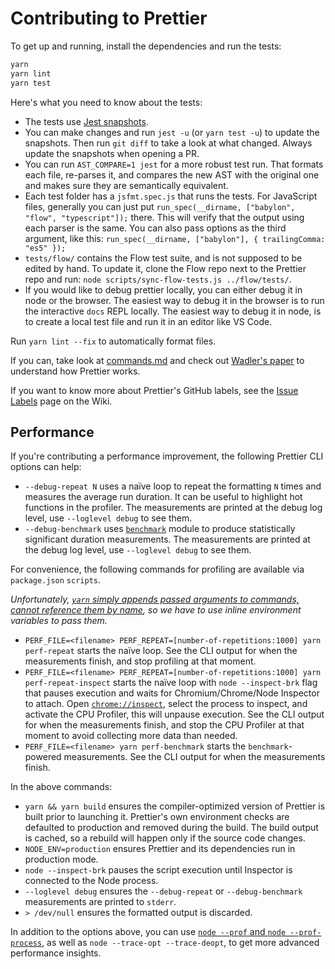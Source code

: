 # Contributing to Prettier

To get up and running, install the dependencies and run the tests:

```bash
yarn
yarn lint
yarn test
```

Here's what you need to know about the tests:

- The tests use [Jest snapshots](https://facebook.github.io/jest/docs/en/snapshot-testing.html).
- You can make changes and run `jest -u` (or `yarn test -u`) to update the snapshots. Then run `git diff` to take a look at what changed. Always update the snapshots when opening a PR.
- You can run `AST_COMPARE=1 jest` for a more robust test run. That formats each file, re-parses it, and compares the new AST with the original one and makes sure they are semantically equivalent.
- Each test folder has a `jsfmt.spec.js` that runs the tests. For JavaScript files, generally you can just put `run_spec(__dirname, ["babylon", "flow", "typescript"]);` there. This will verify that the output using each parser is the same. You can also pass options as the third argument, like this: `run_spec(__dirname, ["babylon"], { trailingComma: "es5" });`
- `tests/flow/` contains the Flow test suite, and is not supposed to be edited by hand. To update it, clone the Flow repo next to the Prettier repo and run: `node scripts/sync-flow-tests.js ../flow/tests/`.
- If you would like to debug prettier locally, you can either debug it in node or the browser. The easiest way to debug it in the browser is to run the interactive `docs` REPL locally. The easiest way to debug it in node, is to create a local test file and run it in an editor like VS Code.

Run `yarn lint --fix` to automatically format files.

If you can, take look at [commands.md](commands.md) and check out [Wadler's paper](http://homepages.inf.ed.ac.uk/wadler/papers/prettier/prettier.pdf) to understand how Prettier works.

If you want to know more about Prettier's GitHub labels, see the [Issue Labels](https://github.com/prettier/prettier/wiki/Issue-Labels) page on the Wiki.

## Performance

If you're contributing a performance improvement, the following Prettier CLI options can help:

- `--debug-repeat N` uses a naïve loop to repeat the formatting `N` times and measures the average run duration. It can be useful to highlight hot functions in the profiler. The measurements are printed at the debug log level, use `--loglevel debug` to see them.
- `--debug-benchmark` uses [`benchmark`](https://npm.im/benchmark) module to produce statistically significant duration measurements. The measurements are printed at the debug log level, use `--loglevel debug` to see them.

For convenience, the following commands for profiling are available via `package.json` `scripts`.

_Unfortunately, [`yarn` simply appends passed arguments to commands, cannot reference them by name](https://github.com/yarnpkg/yarn/issues/5207), so we have to use inline environment variables to pass them._

- `PERF_FILE=<filename> PERF_REPEAT=[number-of-repetitions:1000] yarn perf-repeat` starts the naïve loop. See the CLI output for when the measurements finish, and stop profiling at that moment.
- `PERF_FILE=<filename> PERF_REPEAT=[number-of-repetitions:1000] yarn perf-repeat-inspect` starts the naïve loop with `node --inspect-brk` flag that pauses execution and waits for Chromium/Chrome/Node Inspector to attach. Open [`chrome://inspect`](chrome://inspect), select the process to inspect, and activate the CPU Profiler, this will unpause execution. See the CLI output for when the measurements finish, and stop the CPU Profiler at that moment to avoid collecting more data than needed.
- `PERF_FILE=<filename> yarn perf-benchmark` starts the `benchmark`-powered measurements. See the CLI output for when the measurements finish.

In the above commands:

- `yarn && yarn build` ensures the compiler-optimized version of Prettier is built prior to launching it. Prettier's own environment checks are defaulted to production and removed during the build. The build output is cached, so a rebuild will happen only if the source code changes.
- `NODE_ENV=production` ensures Prettier and its dependencies run in production mode.
- `node --inspect-brk` pauses the script execution until Inspector is connected to the Node process.
- `--loglevel debug` ensures the `--debug-repeat` or `--debug-benchmark` measurements are printed to `stderr`.
- `> /dev/null` ensures the formatted output is discarded.

In addition to the options above, you can use [`node --prof` and `node --prof-process`](https://nodejs.org/en/docs/guides/simple-profiling/), as well as `node --trace-opt --trace-deopt`, to get more advanced performance insights.
